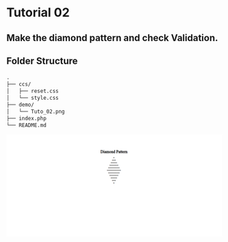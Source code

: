 # Tutorial 02
## Make the diamond pattern and check Validation.

## Folder Structure

```
.
├── ccs/
│   ├── reset.css
│   └── style.css
├── demo/
│   └── Tuto_02.png
├── index.php
└── README.md
```

![Tuto_02.png](demo/preview.png)